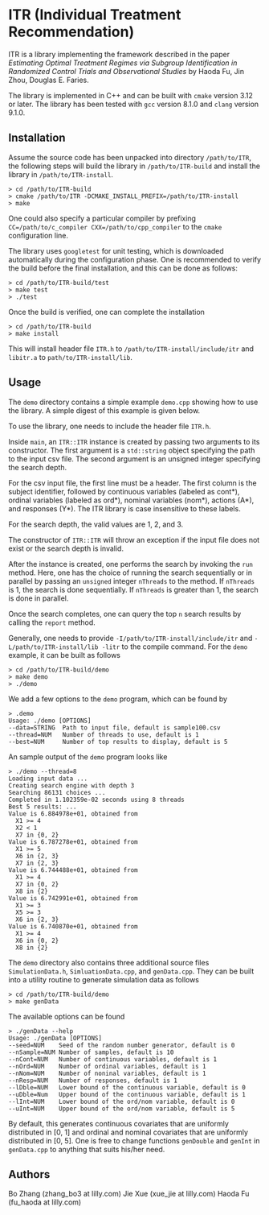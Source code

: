 # ITR (Individual Treatment Recommendation) 

ITR is a library implementing the framework described in the paper _Estimating
  Optimal Treatment Regimes via Subgroup Identification in Randomized Control
  Trials and Observational Studies_ by Haoda Fu, Jin Zhou, Douglas E. Faries. 
  
The library is implemented in C++ and can be built with `cmake` version 3.12 or
  later. The library has been tested with `gcc` version 8.1.0 and `clang`
  version 9.1.0.  

## Installation 
Assume the source code has been unpacked into directory `/path/to/ITR`, the
  following steps will build the library in `/path/to/ITR-build` and install the
  library in `/path/to/ITR-install`.  

```
> cd /path/to/ITR-build
> cmake /path/to/ITR -DCMAKE_INSTALL_PREFIX=/path/to/ITR-install
> make 
```

One could also specify a particular compiler by prefixing
  `CC=/path/to/c_compiler CXX=/path/to/cpp_compiler` to the `cmake`
  configuration line.  

The library uses `googletest` for unit testing, which is downloaded
  automatically during the configuration phase. One is recommended to verify the
  build before the final installation, and this can be done as follows:  

```
> cd /path/to/ITR-build/test
> make test
> ./test
```

Once the build is verified, one can complete the installation 

```
> cd /path/to/ITR-build
> make install
```

This will install header file `ITR.h` to `/path/to/ITR-install/include/itr` and
  `libitr.a` to `path/to/ITR-install/lib`.  

## Usage
The `demo` directory contains a simple example `demo.cpp` showing how to use the
  library. A simple digest of this example is given below.

To use the library, one needs to include the header file `ITR.h`. 

Inside `main`, an `ITR::ITR` instance is created by passing two arguments to its
  constructor. The first argument is a `std::string` object specifying the path
  to the input csv file. The second argument is an unsigned integer specifying
  the search depth. 

For the csv input file, the first line must be a header. The first column is the
  subject identifier, followed by continuous variables (labeled as cont*),
  ordinal variables (labeled as ord*), nominal variables (nom*), actions (A*),
  and responses (Y*). The ITR library is case insensitive to these labels.

For the search depth, the valid values are 1, 2, and 3.   

The constructor of `ITR::ITR` will throw an exception if the input file does not
  exist or the search depth is invalid. 

After the instance is created, one performs the search by invoking the `run`
  method. Here, one has the choice of running the search sequentially or in
  parallel by passing an `unsigned` integer `nThreads` to the method. If
  `nThreads` is 1, the search is done sequentially. If `nThreads` is greater
  than 1, the search is done in parallel. 

Once the search completes, one can query the top `n` search results by calling
  the `report` method. 

Generally, one needs to provide `-I/path/to/ITR-install/include/itr` and
  `-L/path/to/ITR-install/lib -litr` to the compile command. For the `demo`
  example, it can be built as follows

```
> cd /path/to/ITR-build/demo
> make demo
> ./demo
```

We add a few options to the `demo` program, which can be found by
```
> .demo
Usage: ./demo [OPTIONS]
--data=STRING  Path to input file, default is sample100.csv
--thread=NUM   Number of threads to use, default is 1
--best=NUM     Number of top results to display, default is 5
```

An sample output of the `demo` program looks like
```
> ./demo --thread=8
Loading input data ...
Creating search engine with depth 3
Searching 86131 choices ...
Completed in 1.102359e-02 seconds using 8 threads
Best 5 results: ...
Value is 6.884978e+01, obtained from
  X1 >= 4
  X2 < 1
  X7 in {0, 2} 
Value is 6.787278e+01, obtained from
  X1 >= 5
  X6 in {2, 3} 
  X7 in {2, 3} 
Value is 6.744488e+01, obtained from
  X1 >= 4
  X7 in {0, 2} 
  X8 in {2} 
Value is 6.742991e+01, obtained from
  X1 >= 3
  X5 >= 3
  X6 in {2, 3} 
Value is 6.740870e+01, obtained from
  X1 >= 4
  X6 in {0, 2} 
  X8 in {2} 
```

The `demo` directory also contains three additional source files
  `SimulationData.h`, `SimluationData.cpp`, and `genData.cpp`. They can be built
  into a utility routine to generate simulation data as follows  
```
> cd /path/to/ITR-build/demo
> make genData
```
The available options can be found 
```
> ./genData --help
Usage: ./genData [OPTIONS]
--seed=NUM    Seed of the random number generator, default is 0
--nSample=NUM Number of samples, default is 10
--nCont=NUM   Number of continuous variables, default is 1
--nOrd=NUM    Number of ordinal variables, default is 1
--nNom=NUM    Number of noninal variables, default is 1
--nResp=NUM   Number of responses, default is 1
--lDble=NUM   Lower bound of the continuous variable, default is 0
--uDble=Num   Upper bound of the continuous variable, default is 1
--lInt=NUM    Lower bound of the ord/nom variable, default is 0
--uInt=NUM    Upper bound of the ord/nom variable, default is 5
```
By default, this generates continuous covariates that are uniformly distributed
  in [0, 1] and ordinal and nominal covariates that are uniformly distributed in
  [0, 5]. One is free to change functions `genDouble` and `genInt` in
  `genData.cpp` to anything that suits his/her need. 

## Authors
Bo Zhang (zhang_bo3 at lilly.com)
Jie Xue  (xue_jie at lilly.com)
Haoda Fu (fu_haoda at lilly.com)



